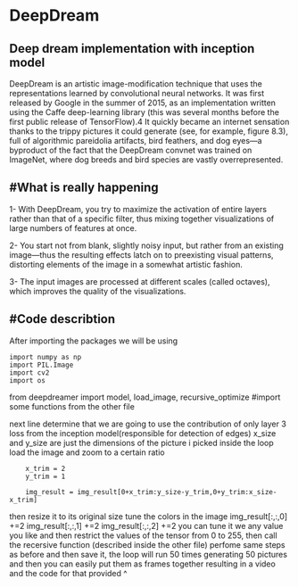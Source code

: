 # DeepDream
Deep dream implementation with inception model 
-----------------------------------------------------------------------------------
DeepDream is an artistic image-modification technique that uses the representations
learned by convolutional neural networks. It was first released by Google in the summer
of 2015, as an implementation written using the Caffe deep-learning library (this
was several months before the first public release of TensorFlow).4 It quickly became
an internet sensation thanks to the trippy pictures it could generate (see, for example,
figure 8.3), full of algorithmic pareidolia artifacts, bird feathers, and dog eyes—a
byproduct of the fact that the DeepDream convnet was trained on ImageNet, where
dog breeds and bird species are vastly overrepresented.

#What is really happening
-----------------------------------------------------------------------------------------
1- With DeepDream, you try to maximize the activation of entire layers rather
than that of a specific filter, thus mixing together visualizations of large numbers
of features at once.

2- You start not from blank, slightly noisy input, but rather from an existing
image—thus the resulting effects latch on to preexisting visual patterns, distorting
elements of the image in a somewhat artistic fashion.

3- The input images are processed at different scales (called octaves), which
improves the quality of the visualizations.

#Code describtion
-----------------------------------------------------------------------------------------
After importing the packages we will be using

    import numpy as np
    import PIL.Image
    import cv2
    import os
from deepdreamer import model, load_image, recursive_optimize #import some functions from the other file

next line determine that we are going to use the contribution of only layer 3 loss from the inception model(responsible for detection of edges)
x_size and y_size are just the dimensions of the picture i picked
inside the loop 
load the image and zoom to a certain ratio
        
        x_trim = 2
        y_trim = 1
        
        img_result = img_result[0+x_trim:y_size-y_trim,0+y_trim:x_size-x_trim]
        
then resize it to its original size
tune the colors in the image
        img_result[:,:,0] +=2
        img_result[:,:,1] +=2
        img_result[:,:,2] +=2
you can tune it we any value you like
and then restrict the values of the tensor from 0 to 255, then call the recersive function (described inside the other file)
perfome same steps as before and then save it, the loop will run 50 times generating 50 pictures and then you can easily put them
as frames together resulting in a video and the code for that provided ^



